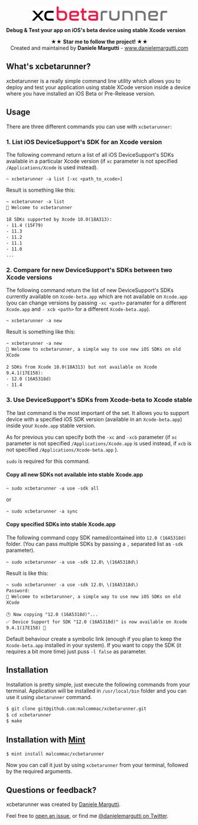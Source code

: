 <p align="center" >
<img src="logo.png" width=368px alt="SwiftDate" title="SwiftDate">
</p>

**Debug & Test your app on iOS's beta device using stable Xcode version**

<p align="center" >★★ <b>Star me to follow the project! </b> ★★<br>
Created and maintained by <b>Daniele Margutti</b> - <a href="http://www.danielemargutti.com">www.danielemargutti.com</a>
</p>

## What's xcbetarunner?
xcbetarunner is a really simple command line utility which allows you to deploy and test your application using stable XCode version inside a device where you have installed an iOS Beta or Pre-Release version.

## Usage
There are three different commands you can use with `xcbetarunner`:

### 1. List iOS DeviceSupport's SDK for an Xcode version

The following command return a list of all iOS DeviceSupport's SDKs available in a particular Xcode version (if `xc` parameter is not specified `/Applications/Xcode` is used instead).

```
~ xcbetarunner -a list [-xc <path_to_xcode>]
```

Result is something like this:

```
~ xcbetarunner -a list
📲 Welcome to xcbetarunner

18 SDKs supported by Xcode 10.0(18A313):
- 11.4 (15F79)
- 11.3
- 11.2
- 11.1
- 11.0
...
```

### 2. Compare for new DeviceSupport's SDKs between two Xcode versions

The following command return the list of new DeviceSupport's SDKs currently available on `Xcode-beta.app` which are not available on `Xcode.app` (you can change versions by passing `-xc <path>` paramater for a different `Xcode.app` and `- xcb <path>` for a different `Xcode-beta.app`).


```
~ xcbetarunner -a new
```

Result is something like this:

```
~ xcbetarunner -a new
📲 Welcome to xcbetarunner, a simple way to use new iOS SDKs on old XCode

2 SDKs from Xcode 10.0(18A313) but not available on Xcode 9.4.1(17E158):
- 12.0 (16A5318d)
- 11.4
```

### 3. Use DeviceSupport's SDKs from Xcode-beta to Xcode stable

The last command is the most important of the set.
It allows you to support device with a specified iOS SDK version (available in an `Xcode-beta.app`) inside your `Xcode.app` stable version.

As for previous you can specify both the `-xc` and `-xcb` parameter (if `xc` parameter is not specified `/Applications/Xcode.app` is used instead, if `xcb` is not specified `/Applications/Xcode-beta.app` ).

`sudo` is required for this command.

#### Copy all new SDKs not available into stable Xcode.app

`~ sudo xcbetarunner -a use -sdk all`

or 

`~ sudo xcbetarunner -a sync`

#### Copy specified SDKs into stable Xcode.app

The following command copy SDK named/contained into `12.0 (16A5318d)` folder.
(You can pass multiple SDKs by passing a `,` separated list as `-sdk` parameter).

`~ sudo xcbetarunner -a use -sdk 12.0\ \(16A5318d\)`

Result is like this:

```
~ sudo xcbetarunner -a use -sdk 12.0\ \(16A5318d\)
Password:
📲 Welcome to xcbetarunner, a simple way to use new iOS SDKs on old XCode

🕑 Now copying "12.0 (16A5318d)"...
✅ Device Support for SDK "12.0 (16A5318d)" is now available on Xcode 9.4.1(17E158) 🎉
```

Default behaviour create a symbolic link (enough if you plan to keep the `Xcode-beta.app` installed in your system). If you want to copy the SDK (it requires a bit more time) just puss `-l false` as parameter.

## Installation
Installation is pretty simple, just execute the following commands from your terminal.
Application will be installed in `/usr/local/bin` folder and you can use it using `xbetarunner` command.

```bash
$ git clone git@github.com:malcommac/xcbetarunner.git
$ cd xcbetarunner
$ make
```


## Installation with [Mint](https://github.com/yonaskolb/mint)
```
$ mint install malcommac/xcbetarunner
```


Now you can call it just by using `xcbetarunner` from your terminal, followed by the required arguments.

## Questions or feedback?

xcbetarunner was created by [Daniele Margutti](http://www.danielemargutti).

Feel free to [open an issue](https://github.com/malcommac/xcbetarunner/issues/new), or find me [@danielemargutti on Twitter](https://twitter.com/danielemargutti).
